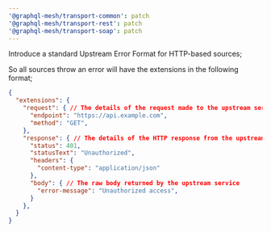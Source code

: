 ```yaml
---
'@graphql-mesh/transport-common': patch
'@graphql-mesh/transport-rest': patch
'@graphql-mesh/transport-soap': patch
---
```


Introduce a standard Upstream Error Format for HTTP-based sources;

So all sources throw an error will have the extensions in the following format;

```json
{
  "extensions": {
    "request": { // The details of the request made to the upstream service
      "endpoint": "https://api.example.com",
      "method": "GET",
    },
    "response": { // The details of the HTTP response from the upstream service
      "status": 401,
      "statusText": "Unauthorized",
      "headers": {
        "content-type": "application/json"
      },
      "body": { // The raw body returned by the upstream service
        "error-message": "Unauthorized access",
      }
    },
  }
}
```
